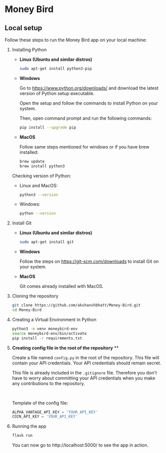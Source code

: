 # Money Bird

## Local setup

Follow these steps to run the Money Bird app on your local machine:

1. Installing Python

    * **Linux (Ubuntu and similar distros)**

        ```sh
        sudo apt-get install python3-pip
        ```

    * **Windows**

        Go to https://www.python.org/downloads/ and download the latest version of Python setup executable.

        Open the setup and follow the commands to install Python on your system.

        Then, open command prompt and run the following commands:

        ```sh
        pip install --upgrade pip
        ```

    * **MacOS**

        Follow same steps mentioned for windows or if you have brew installed:

        ```sh
        brew update
        brew install python3
        ```

    Checking version of Python:

    * Linux and MacOS:

        ```sh
        python3 --version
        ```

    * Windows:

        ```sh
        python --version
        ```

1. Install Git

    * **Linux (Ubuntu and similar distros)**

        ```sh
        sudo apt-get install git
        ```

    * **Windows**

        Follow the steps on https://git-scm.com/downloads to install Git on your system.

    * **MacOS**

        Git comes already installed with MacOS.

1. Cloning the repository

    ```sh
    git clone https://github.com/akshanshbhatt/Money-Bird.git
    cd Money-Bird
    ```

1. Creating a Virtual Environment in Python

    ```sh
    python3 -m venv moneybird-env
    source moneybird-env/bin/activate
    pip install -r requirements.txt
    ```

1. **Creating config file in the root of the repository** **

    Create a file named `config.py` in the root of the repository. This file will contain your API credentials. Your API credentials should remain secret.

    This file is already included in the `.gitignore` file. Therefore you don't have to worry about committing your API credentials when you make any contributions to the repository.

    <br/>

    Template of the config file:

    ```python
    ALPHA_VANTAGE_API_KEY = 'YOUR_API_KEY'
    COIN_API_KEY = 'YOUR_API_KEY'
    ```

1. Running the app

    ```sh
    flask run
    ```

    You can now go to http://localhost:5000/ to see the app in action.
